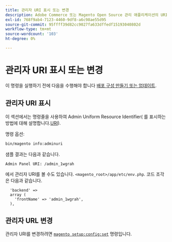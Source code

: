 ```yaml
---
title: 관리자 URI 표시 또는 변경
description: Adobe Commerce 또는 Magento Open Source 관리 애플리케이션의 URI를 보고 수정하려면 다음 단계를 따르십시오.
exl-id: 768f9ab4-7123-4460-9df8-a6c98ae55d95
source-git-commit: 95ffff39d82cc9027fa633dffedf15193040802d
workflow-type: tm+mt
source-wordcount: '103'
ht-degree: 0%

---
```


# 관리자 URI 표시 또는 변경

이 명령을 실행하기 전에 다음을 수행해야 합니다 [배포 구성 만들기 또는 업데이트](deployment.md).

## 관리자 URI 표시

이 섹션에서는 명령줄을 사용하여 Admin Uniform Resource Identifier( 를 표시하는 방법에 대해 설명합니다.[URI](https://www.w3.org/Protocols/rfc2616/rfc2616-sec3.html#sec3.2)).

명령 옵션:

```bash
bin/magento info:adminuri
```

샘플 결과는 다음과 같습니다.

```terminal
Admin Panel URI: /admin_1wgrah
```

에서 관리자 URI를 볼 수도 있습니다. `<magento_root>/app/etc/env.php`. 코드 조각은 다음과 같습니다.

```php?start_inline=1
  'backend' =>
  array (
    'frontName' => 'admin_1wgrah',
  ),
```

## 관리자 URL 변경

관리자 URI를 변경하려면 [`magento setup:config:set`](deployment.md) 명령입니다.
